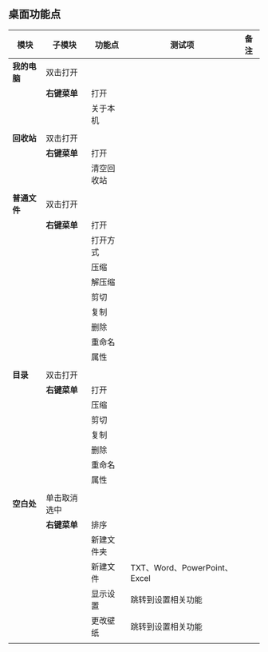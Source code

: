 ## 桌面功能点

| 模块 | 子模块 | 功能点 | 测试项 | 备注 |
| ----- |-----|-----|-----|----- |
|**我的电脑**|双击打开||||
||**右键菜单**|打开|||
|||关于本机|||
||||||
|**回收站**|双击打开||||
||**右键菜单**|打开|||
|||清空回收站|||
||||||
|**普通文件**|双击打开||||
||**右键菜单**|打开|||
|||打开方式|||
|||压缩|||
|||解压缩|||
|||剪切|||
|||复制|||
|||删除|||
|||重命名|||
|||属性|||
||||||
|**目录**|双击打开||||
||**右键菜单**|打开|||
|||压缩|||
|||剪切|||
|||复制|||
|||删除|||
|||重命名|||
|||属性|||
||||||
|**空白处**|单击取消选中||||
||**右键菜单**|排序|||
|||新建文件夹|||
|||新建文件|TXT、Word、PowerPoint、Excel||
|||显示设置|跳转到设置相关功能||
|||更改壁纸|跳转到设置相关功能||
||||||

